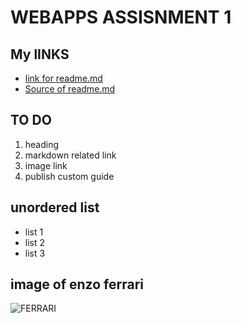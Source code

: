 #  WEBAPPS ASSISNMENT 1 #

## My lINKS ##
 -  [link for readme.md](https://saikirandd.github.io/webapps-assignment-1-/ "page")
-  [Source of readme.md ](https://github.com/saikirandd/webapps-assignment-1- "Source")

## TO DO ##
1. heading
1. markdown related link
1. image link
1. publish custom guide

## unordered list ##
- list 1
- list 2
- list 3

## image of enzo ferrari ##
![FERRARI](https://github.com/saikirandd/webapps-assignment-1-/blob/master/Orange_Enzo_Ferrari_(7191948164).jpg "Enzo ferrari")

